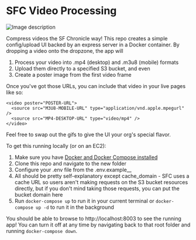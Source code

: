 # SFC Video Processing

![Image description](link-to-image)

Compress videos the SF Chronicle way! This repo creates a simple config/upload UI backed by an express server in a Docker container. By dropping a video onto the dropzone, the app will 
1. Process your video into .mp4 (desktop) and .m3u8 (mobile) formats
2. Upload them directly to a specified S3 bucket, and even
3. Create a poster image from the first video frame

Once you've got those URLs, you can include that video in your live pages like so:

```
<video poster="POSTER-URL">
  <source src="M3U8-MOBILE-URL" type="application/vnd.apple.mpegurl" />
  <source src="MP4-DESKTOP-URL" type="video/mp4" />    
</video>
```

Feel free to swap out the gifs to give the UI your org's special flavor.

To get this running locally (or on an EC2):

1. Make sure you have [Docker and Docker Compose installed](https://docs.docker.com/compose/install/)
1. Clone this repo and navigate to the new folder
1. Configure your .env file from the .env.example__
1. All should be pretty self-explanatory except cache_domain - SFC uses a cache URL so users aren't making requests on the S3 bucket resources directly, but if you don't mind taking those requests, you can put the bucket domain here
1. Run `docker-compose up` to run it in your current terminal or `docker-compose up -d` to run it in the background

You should be able to browse to http://localhost:8003 to see the running app! You can turn it off at any time by navigating back to that root folder and running `docker-compose down`.